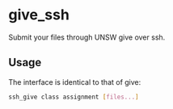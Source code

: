 # give_ssh

Submit your files through UNSW give over ssh.

## Usage

The interface is identical to that of give:
~~~sh
ssh_give class assignment [files...]
~~~
